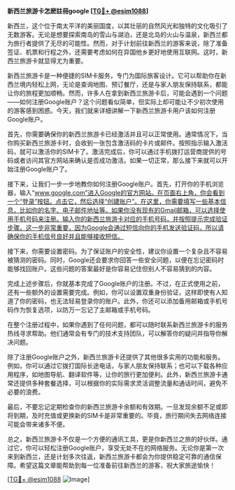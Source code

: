 **新西兰旅游卡怎麽註冊google [[TG💪+ @esim1088](https://t.me/s/esim1088)]**

新西兰，这个位于南太平洋的美丽国度，以其壮丽的自然风光和独特的文化吸引了无数游客。无论是想要探索南岛的雪山与湖泊，还是北岛的火山与温泉，新西兰都为旅行者提供了无尽的可能性。然而，对于计划前往新西兰的游客来说，除了准备签证、机票和行程之外，还需要考虑如何在异国他乡更好地使用互联网。这时，新西兰旅游卡就显得尤为重要。

新西兰旅游卡是一种便捷的SIM卡服务，专门为国际旅客设计。它可以帮助你在新西兰境内轻松上网，无论是查询地图、预订餐厅，还是与家人朋友保持联系，都能让你的旅程更加顺畅。然而，许多人在拿到新西兰旅游卡后，可能会遇到一个问题——如何注册Google账户？这个问题看似简单，但实际上却可能让不少初次使用的游客感到困惑。今天，我们就来详细讲解一下新西兰旅游卡用户该如何注册Google账户。

首先，你需要确保你的新西兰旅游卡已经激活并且可以正常使用。通常情况下，当你购买新西兰旅游卡时，会收到一张包含激活码的卡片或邮件。按照指示输入激活码，就可以激活你的SIM卡了。激活完成后，你可以通过手机拨打运营商提供的号码或者访问其官方网站来确认是否成功激活。如果一切正常，那么接下来就可以开始注册Google账户了。

接下来，让我们一步一步地教你如何注册Google账户。首先，打开你的手机浏览器，输入“www.google.com”进入Google的官方网站。在页面右上角，你会看到一个“登录”按钮。点击它，然后选择“创建账户”。在这里，你需要填写一些基本信息，比如你的名字、电子邮件地址等。如果你没有现有的Gmail邮箱，可以选择使用手机号码来注册。输入你的新西兰旅游卡对应的手机号码，并按照提示完成验证步骤。这一步非常重要，因为Google会通过短信向你的手机发送验证码，所以请确保你的手机信号良好并且能够接收短信。

接下来，你需要设置密码。为了保证账户的安全性，建议你设置一个复杂且不容易被猜测的密码。同时，Google还会要求你回答一些安全问题，以便在忘记密码时能够找回账户。这些问题的答案最好是你容易记住但别人不容易猜到的内容。

完成上述步骤后，你就基本完成了Google账户的注册。不过，在正式使用之前，还有一些额外的设置需要完成。例如，你可以设置双重身份验证，这样即使有人知道了你的密码，也无法轻易登录你的账户。此外，你还可以添加备用邮箱或手机号码作为恢复选项，以防万一忘记了主邮箱或手机号码。

在整个注册过程中，如果你遇到了任何问题，都可以随时联系新西兰旅游卡的服务热线寻求帮助。他们通常会有专门的技术支持团队，可以解答你的疑问并指导你解决问题。

除了注册Google账户之外，新西兰旅游卡还提供了其他很多实用的功能和服务。例如，你可以通过它拨打国际长途电话，与家人朋友保持联系；也可以下载各种应用程序，如地图导航、翻译软件等，让你的旅行更加便利。此外，新西兰旅游卡通常还提供多种套餐选择，可以根据你的实际需求灵活调整流量和通话时间，避免不必要的浪费。

最后，不要忘记定期检查你的新西兰旅游卡余额和有效期。一旦发现余额不足或即将到期，及时充值或更换新的SIM卡是非常重要的。毕竟，旅行期间失去网络连接可能会带来诸多不便。

总之，新西兰旅游卡不仅是一个方便的通讯工具，更是你新西兰之旅的好伙伴。通过它，你可以轻松注册Google账户，享受无处不在的网络服务。无论你是第一次来到新西兰，还是计划多次往返，新西兰旅游卡都会为你提供稳定可靠的通信保障。希望这篇文章能帮助到每一位准备前往新西兰的游客，祝大家旅途愉快！

[[TG💪+ @esim1088](https://t.me/s/esim1088) ![Image](https://i.postimg.cc/4NQfJmqS/Snipaste-2025-05-13-00-14-12.png)]